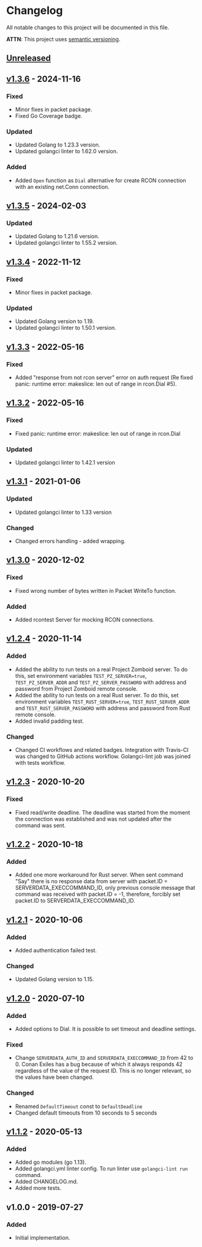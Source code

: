 # Changelog
All notable changes to this project will be documented in this file.

**ATTN**: This project uses [semantic versioning](http://semver.org/).

## [Unreleased]

## [v1.3.6] - 2024-11-16
### Fixed
- Minor fixes in packet package.
- Fixed Go Coverage badge.

### Updated
- Updated Golang to 1.23.3 version.
- Updated golangci linter to 1.62.0 version.

### Added
- Added `Open` function as `Dial` alternative for create RCON connection with an existing net.Conn connection.

## [v1.3.5] - 2024-02-03
### Updated
- Updated Golang to 1.21.6 version.
- Updated golangci linter to 1.55.2 version.

## [v1.3.4] - 2022-11-12
### Fixed
- Minor fixes in packet package.

### Updated
- Updated Golang version to 1.19.
- Updated golangci linter to 1.50.1 version.

## [v1.3.3] - 2022-05-16
### Fixed
- Added "response from not rcon server" error on auth request (Re fixed panic: runtime error: makeslice: len out of range in rcon.Dial #5).

## [v1.3.2] - 2022-05-16
### Fixed
- Fixed panic: runtime error: makeslice: len out of range in rcon.Dial

### Updated
- Updated golangci linter to 1.42.1 version

## [v1.3.1] - 2021-01-06
### Updated
- Updated golangci linter to 1.33 version

### Changed
- Changed errors handling - added wrapping.

## [v1.3.0] - 2020-12-02
### Fixed
- Fixed wrong number of bytes written in Packet WriteTo function.

### Added
- Added rcontest Server for mocking RCON connections.

## [v1.2.4] - 2020-11-14
### Added
- Added the ability to run tests on a real Project Zomboid server. To do this, set environment variables 
`TEST_PZ_SERVER=true`, `TEST_PZ_SERVER_ADDR` and `TEST_PZ_SERVER_PASSWORD` with address and password from Project Zomboid
remote console.  
- Added the ability to run tests on a real Rust server. To do this, set environment variables `TEST_RUST_SERVER=true`, 
`TEST_RUST_SERVER_ADDR` and `TEST_RUST_SERVER_PASSWORD` with address and password from Rust remote console.  
- Added invalid padding test.

### Changed
- Changed CI workflows and related badges. Integration with Travis-CI was changed to GitHub actions workflow. Golangci-lint 
job was joined with tests workflow.  

## [v1.2.3] - 2020-10-20
### Fixed
- Fixed read/write deadline. The deadline was started from the moment the connection was established and was not updated 
after the command was sent.

## [v1.2.2] - 2020-10-18
### Added
- Added one more workaround for Rust server. When sent command "Say" there is no response data from server 
with packet.ID = SERVERDATA_EXECCOMMAND_ID, only previous console message that command was received with 
packet.ID = -1, therefore, forcibly set packet.ID to SERVERDATA_EXECCOMMAND_ID.

## [v1.2.1] - 2020-10-06
### Added
- Added authentication failed test.

### Changed
- Updated Golang version to 1.15.

## [v1.2.0] - 2020-07-10
### Added
- Added options to Dial. It is possible to set timeout and deadline settings.

### Fixed
- Change `SERVERDATA_AUTH_ID` and `SERVERDATA_EXECCOMMAND_ID` from 42 to 0. Conan Exiles has a bug because of which it 
always responds 42 regardless of the value of the request ID. This is no longer relevant, so the values have been 
changed.

### Changed
- Renamed `DefaultTimeout` const to `DefaultDeadline`
- Changed default timeouts from 10 seconds to 5 seconds

## [v1.1.2] - 2020-05-13
### Added
- Added go modules (go 1.13).
- Added golangci.yml linter config. To run linter use `golangci-lint run` command.
- Added CHANGELOG.md.
- Added more tests.

## v1.0.0 - 2019-07-27
### Added
- Initial implementation.

[Unreleased]: https://github.com/gorcon/rcon/compare/v1.3.6...HEAD
[v1.3.6]: https://github.com/gorcon/rcon/compare/v1.3.5...v1.3.6
[v1.3.5]: https://github.com/gorcon/rcon/compare/v1.3.4...v1.3.5
[v1.3.4]: https://github.com/gorcon/rcon/compare/v1.3.3...v1.3.4
[v1.3.3]: https://github.com/gorcon/rcon/compare/v1.3.2...v1.3.3
[v1.3.2]: https://github.com/gorcon/rcon/compare/v1.3.1...v1.3.2
[v1.3.1]: https://github.com/gorcon/rcon/compare/v1.3.0...v1.3.1
[v1.3.0]: https://github.com/gorcon/rcon/compare/v1.2.4...v1.3.0
[v1.2.4]: https://github.com/gorcon/rcon/compare/v1.2.3...v1.2.4
[v1.2.3]: https://github.com/gorcon/rcon/compare/v1.2.2...v1.2.3
[v1.2.2]: https://github.com/gorcon/rcon/compare/v1.2.1...v1.2.2
[v1.2.1]: https://github.com/gorcon/rcon/compare/v1.2.0...v1.2.1
[v1.2.0]: https://github.com/gorcon/rcon/compare/v1.1.2...v1.2.0
[v1.1.2]: https://github.com/gorcon/rcon/compare/v1.0.0...v1.1.2
